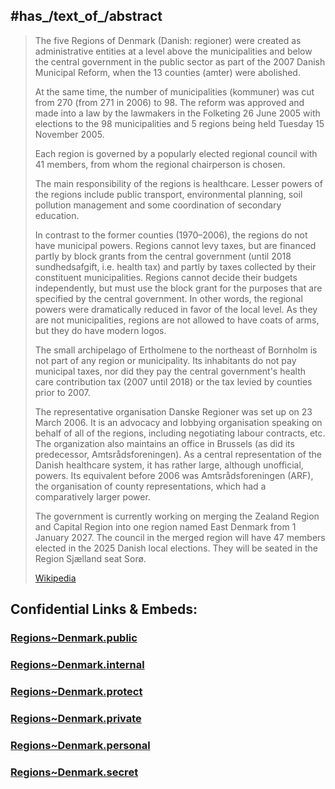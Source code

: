 


## #has_/text_of_/abstract 

> The five Regions of Denmark (Danish: regioner) were created as administrative entities 
> at a level above the municipalities and below the central government in the public sector 
> as part of the 2007 Danish Municipal Reform, 
> when the 13 counties (amter) were abolished. 
> 
> At the same time, the number of municipalities (kommuner) 
> was cut from 270 (from 271 in 2006) to 98. 
> The reform was approved and made into a law by the lawmakers 
> in the Folketing 26 June 2005 with elections to the 98 municipalities 
> and 5 regions being held Tuesday 15 November 2005.
>
> Each region is governed by a popularly elected regional council with 41 members, 
> from whom the regional chairperson is chosen.
>
> The main responsibility of the regions is healthcare. 
> Lesser powers of the regions include public transport, environmental planning, 
> soil pollution management and some coordination of secondary education.
>
> In contrast to the former counties (1970–2006), the regions do not have municipal powers. 
> Regions cannot levy taxes, but are financed partly by block grants from the central government (until 2018 sundhedsafgift, i.e. health tax) and partly by taxes collected by their constituent municipalities.  Regions cannot decide their budgets independently, but must use the block grant for the purposes that are specified by the central government. In other words, the regional powers were dramatically reduced in favor of the local level. As they are not municipalities, regions are not allowed to have coats of arms, but they do have modern logos.
>
> The small archipelago of Ertholmene to the northeast of Bornholm is not part of any region or municipality. Its inhabitants do not pay municipal taxes, nor did they pay the central government's health care contribution tax (2007 until 2018) or the tax levied by counties prior to 2007.
>
> The representative organisation Danske Regioner was set up on 23 March 2006. It is an advocacy and lobbying organisation speaking on behalf of all of the regions, including negotiating labour contracts, etc. The organization also maintains an office in Brussels (as did its predecessor, Amtsrådsforeningen). As a central representation of the Danish healthcare system, it has rather large, although unofficial, powers. Its equivalent before 2006 was Amtsrådsforeningen (ARF), the organisation of county representations, which had a comparatively larger power. 
>
> The government is currently working on merging the Zealand Region and Capital Region into one region named East Denmark from 1 January 2027.  The council in the merged region will have 47 members elected in the 2025 Danish local elections. They will be seated in the Region Sjælland seat Sorø.
>
> [Wikipedia](https://en.wikipedia.org/wiki/Regions%20of%20Denmark)




## Confidential Links & Embeds: 

### [Regions~Denmark.public](/_public/\Earth\Continent\Europe\Europe~North\DenmarkRegions~Denmark.public.md) 

### [Regions~Denmark.internal](/_internal/\Earth\Continent\Europe\Europe~North\DenmarkRegions~Denmark.internal.md) 

### [Regions~Denmark.protect](/_protect/\Earth\Continent\Europe\Europe~North\DenmarkRegions~Denmark.protect.md) 

### [Regions~Denmark.private](/_private/\Earth\Continent\Europe\Europe~North\DenmarkRegions~Denmark.private.md) 

### [Regions~Denmark.personal](/_personal/\Earth\Continent\Europe\Europe~North\DenmarkRegions~Denmark.personal.md) 

### [Regions~Denmark.secret](/_secret/\Earth\Continent\Europe\Europe~North\DenmarkRegions~Denmark.secret.md)

